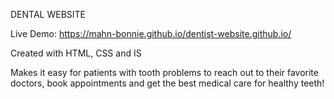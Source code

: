 DENTAL WEBSITE 

Live Demo: https://mahn-bonnie.github.io/dentist-website.github.io/

Created with HTML, CSS and IS

Makes it easy for patients with tooth problems to reach out to their favorite doctors, book appointments and get the best medical care for healthy teeth!
